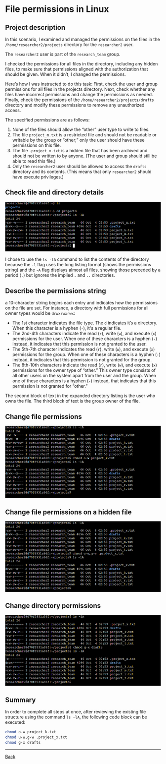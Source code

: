 # File permissions in Linux

## Project description

In this scenario, I examined and managed the permissions on the files in the `/home/researcher2/projects` directory for the `researcher2` user.

The `researcher2` user is part of the `research_team` group.

I checked the permissions for all files in the directory, including any hidden files, to make sure that permissions aligned with the authorization that should be given. When it didn’t, I changed the permissions.

Here’s how I was instructed to do this task: First, check the user and group permissions for all files in the projects directory. Next, check whether any files have incorrect permissions and change the permissions as needed. Finally, check the permissions of the `/home/researcher2/projects/drafts` directory and modify these permissions to remove any unauthorized access.

The specified permissions are as follows:

1. None of the files should allow the “other” user type to write to files.   
2. The file `project_m.txt` is a restricted file and should not be readable or writable by the group or “other;” only the user should have these permissions on this file.  
3. The file `.project_x.txt` is a hidden file that has been archived and should not be written to by anyone. (The user and group should still be able to read this file.)  
4. Only the `researcher2` user should be allowed to access the `drafts` directory and its contents. (This means that only `researcher2` should have execute privileges.)

## Check file and directory details

![Screenshot](images/screen2.png)

I chose to use the `ls -lA` command to list the contents of the directory because the `-l` flag uses the long listing format (shows the permissions string) and the `-A` flag displays almost all files, showing those preceded by a period (`.`) but ignores the implied `.` and `..` directories.

## Describe the permissions string

a 10-character string begins each entry and indicates how the permissions on the file are set. For instance, a directory with full permissions for all owner types would be `drwxrwxrwx`:

* The 1st character indicates the file type. The `d` indicates it’s a directory. When this character is a hyphen (`-`), it's a regular file.  
* The 2nd-4th characters indicate the read (`r`), write (`w`), and execute (`x`) permissions for the user. When one of these characters is a hyphen (`-`) instead, it indicates that this permission is not granted to the user.  
* The 5th-7th character indicates the read (`r`), write (`w`), and execute (`x`) permissions for the group. When one of these characters is a hyphen (`-`) instead, it indicates that this permission is not granted for the group.  
* The 8th-10th characters indicate the read (`r`), write (`w`), and execute (`x`) permissions for the owner type of “other.” This owner type consists of all other users on the system apart from the user and the group. When one of these characters is a hyphen (`-`) instead, that indicates that this permission is not granted for “other.”

The second block of text in the expanded directory listing is the user who owns the file. The third block of text is the group owner of the file.

## Change file permissions

![Screenshot](images/screen4.png)

## Change file permissions on a hidden file

![Screenshot](images/screen1.png)

## Change directory permissions

![Screenshot](images/screen3.png)

## Summary

In order to complete all steps at once, after reviewing the existing file structure using the command `ls -lA`, the following code block can be executed:

```bash
chmod o-w project_k.txt
chmod u-w,g-w .project_x.txt
chmod g-x drafts
```

---

[Back](README.md)
